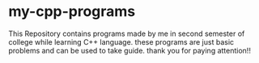 # my-cpp-programs
This Repository contains programs made by me in second semester of college while learning C++ language.
these programs are just basic problems and can be used to take guide.
thank you for paying attention!!
